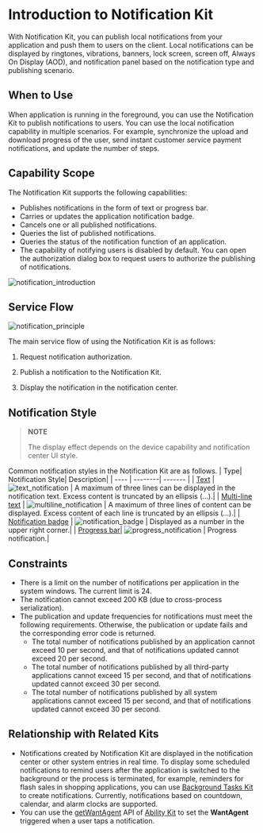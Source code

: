 # Introduction to Notification Kit

With Notification Kit, you can publish local notifications from your application and push them to users on the client. Local notifications can be displayed by ringtones, vibrations, banners, lock screen, screen off, Always On Display (AOD), and notification panel based on the notification type and publishing scenario.

## When to Use
When application is running in the foreground, you can use the Notification Kit to publish notifications to users.<!--RP1--><!--RP1End-->
You can use the local notification capability in multiple scenarios. For example, synchronize the upload and download progress of the user, send instant customer service payment notifications, and update the number of steps.

## Capability Scope
The Notification Kit supports the following capabilities:
 - Publishes notifications in the form of text or progress bar.
 - Carries or updates the application notification badge.
 - Cancels one or all published notifications.
 - Queries the list of published notifications.
 - Queries the status of the notification function of an application.
 - The capability of notifying users is disabled by default. You can open the authorization dialog box to request users to authorize the publishing of notifications.

 ![notification_introduction](figures/notification_introduction.png) 

## Service Flow
 ![notification_principle](figures/notification_principle.png) 

The main service flow of using the Notification Kit is as follows:

1. Request notification authorization.

2. Publish a notification to the Notification Kit.

3. Display the notification in the notification center.


## Notification Style

> **NOTE**
>
> The display effect depends on the device capability and notification center UI style.

Common notification styles in the Notification Kit are as follows.
| Type| Notification Style| Description|
| ---- | --------| ------- |
| [Text](./text-notification.md)          | ![text_notification](figures/text_notification.png)   | A maximum of three lines can be displayed in the notification text. Excess content is truncated by an ellipsis (...).|
| [Multi-line text](./text-notification.md)      | ![multiline_notification](figures/multiline_notification.png)   | A maximum of three lines of content can be displayed. Excess content of each line is truncated by an ellipsis (...).|
| [Notification badge](./notification-badge.md)     | ![notification_badge](figures/notification_badge.png)   | Displayed as a number in the upper right corner.|
| [Progress bar](./progress-bar-notification.md)| ![progress_notification](figures/progress_notification.png)    | Progress notification.|

## Constraints
- There is a limit on the number of notifications per application in the system windows. The current limit is 24.
- The notification cannot exceed 200 KB (due to cross-process serialization).
- The publication and update frequencies for notifications must meet the following requirements. Otherwise, the publication or update fails and the corresponding error code is returned.
  - The total number of notifications published by an application cannot exceed 10 per second, and that of notifications updated cannot exceed 20 per second.
  - The total number of notifications published by all third-party applications cannot exceed 15 per second, and that of notifications updated cannot exceed 30 per second.
  <!--Del-->
  - The total number of notifications published by all system applications cannot exceed 15 per second, and that of notifications updated cannot exceed 30 per second.
  <!--DelEnd-->

## Relationship with Related Kits
- Notifications created by Notification Kit are displayed in the notification center or other system entries in real time. To display some scheduled notifications to remind users after the application is switched to the background or the process is terminated, for example, reminders for flash sales in shopping applications, you can use [Background Tasks Kit](../task-management/background-task-overview.md) to create notifications. Currently, notifications based on countdown, calendar, and alarm clocks are supported.
- You can use the [getWantAgent](../reference/apis-ability-kit/js-apis-app-ability-wantAgent.md#wantagentgetwantagent) API of [Ability Kit](../application-models/abilitykit-overview.md) to set the **WantAgent** triggered when a user taps a notification.<!--RP2-->
<!--RP2End-->
